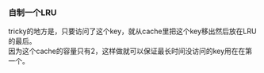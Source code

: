 ### 自制一个LRU
tricky的地方是，只要访问了这个key，就从cache里把这个key移出然后放在LRU的最后。  
因为这个cache的容量只有2，这样做就可以保证最长时间没访问的key用在在第一个。